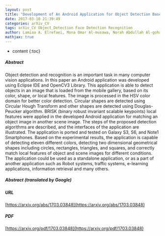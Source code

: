 ```yaml
---
layout: post
title: "Development of An Android Application for Object Detection Based on Color, Shape, or Local Features"
date: 2017-03-10 21:39:49
categories: arXiv_CV
tags: arXiv_CV Object_Detection Face Detection Recognition
author: Lamiaa A. Elrefaei, Mona Omar Al-musawa, Norah Abdullah Al-gohany
mathjax: true
---
```


* content
{:toc}

##### Abstract
Object detection and recognition is an important task in many computer vision applications. In this paper an Android application was developed using Eclipse IDE and OpenCV3 Library. This application is able to detect objects in an image that is loaded from the mobile gallery, based on its color, shape, or local features. The image is processed in the HSV color domain for better color detection. Circular shapes are detected using Circular Hough Transform and other shapes are detected using Douglas-Peucker algorithm. BRISK (binary robust invariant scalable keypoints) local features were applied in the developed Android application for matching an object image in another scene image. The steps of the proposed detection algorithms are described, and the interfaces of the application are illustrated. The application is ported and tested on Galaxy S3, S6, and Note1 Smartphones. Based on the experimental results, the application is capable of detecting eleven different colors, detecting two dimensional geometrical shapes including circles, rectangles, triangles, and squares, and correctly match local features of object and scene images for different conditions. The application could be used as a standalone application, or as a part of another application such as Robot systems, traffic systems, e-learning applications, information retrieval and many others.

##### Abstract (translated by Google)


##### URL
[https://arxiv.org/abs/1703.03848](https://arxiv.org/abs/1703.03848)

##### PDF
[https://arxiv.org/pdf/1703.03848](https://arxiv.org/pdf/1703.03848)

